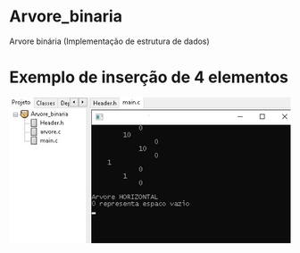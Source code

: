 # Arvore_binaria
Arvore binária (Implementação de estrutura de dados)

# Exemplo de inserção de 4 elementos 
![](Images/ScreenShot.jpg)
